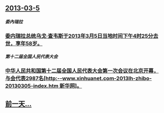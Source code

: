 ## [2013-03-5](/zh/news/2013/03/5/index.md)

##### 委內瑞拉
### [委内瑞拉总统乌戈·查韦斯于2013年3月5日当地时间下午4时25分去世，享年58岁。](/zh/news/2013/03/5/委内瑞拉总统乌戈-查韦斯于2013年3月5日当地时间下午4时25分去世-享年58岁.md)
##### 第十二届全国人民代表大会
### [中华人民共和国第十二届全国人民代表大会第一次会议在北京开幕，与会代表2987名[http:--www.xinhuanet.com-2013lh-zhibo-20130305-index.htm 新华网]。](/zh/news/2013/03/5/中华人民共和国第十二届全国人民代表大会第一次会议在北京开幕-与会代表2987名-http-wwwxinhuanet.md)
## [前一天...](/zh/news/2013/03/1/index.md)

